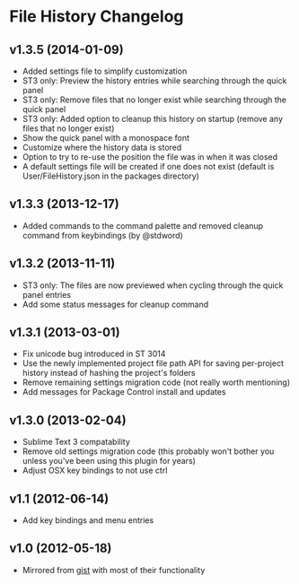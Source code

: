 File History Changelog
======================

v1.3.5 (2014-01-09)
-------------------

- Added settings file to simplify customization
- ST3 only: Preview the history entries while searching through the quick panel
- ST3 only: Remove files that no longer exist while searching through the quick panel
- ST3 only: Added option to cleanup this history on startup (remove any files that no longer exist)
- Show the quick panel with a monospace font
- Customize where the history data is stored
- Option to try to re-use the position the file was in when it was closed
- A default settings file will be created if one does not exist (default is User/FileHistory.json in the packages directory)


v1.3.3 (2013-12-17)
-------------------

- Added commands to the command palette and removed cleanup command from keybindings (by @stdword)


v1.3.2 (2013-11-11)
-------------------

- ST3 only: The files are now previewed when cycling through the quick panel entries
- Add some status messages for cleanup command


v1.3.1 (2013-03-01)
-------------------

- Fix unicode bug introduced in ST 3014
- Use the newly implemented project file path API for saving per-project history instead of hashing the project's folders
- Remove remaining settings migration code (not really worth mentioning)
- Add messages for Package Control install and updates


v1.3.0 (2013-02-04)
-------------------

- Sublime Text 3 compatability
- Remove old settings migration code (this probably won't bother you unless you've been using this plugin for years)
- Adjust OSX key bindings to not use ctrl


v1.1 (2012-06-14)
-----------------

- Add key bindings and menu entries


v1.0 (2012-05-18)
-----------------

- Mirrored from [gist](https://gist.github.com/1133602) with most of their functionality
